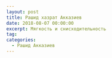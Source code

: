 ```yaml
---
layout: post
title: Рашид хазрат Акказиев
date: 2018-08-07 00:00:00
excerpt: Мягкость и снисходительность
tag:
categories:
  - Рашид Акказиев
---
```


<div id="vk_playlist_-148559660_7"></div>

<script type="text/javascript" src="https://vk.com/js/api/openapi.js?158"></script>

<script type="text/javascript">
  (function() {
    VK.Widgets.Playlist("vk_playlist_-148559660_7", -148559660, 7,'d8b5a860f831ac5c88');
  }());
</script>